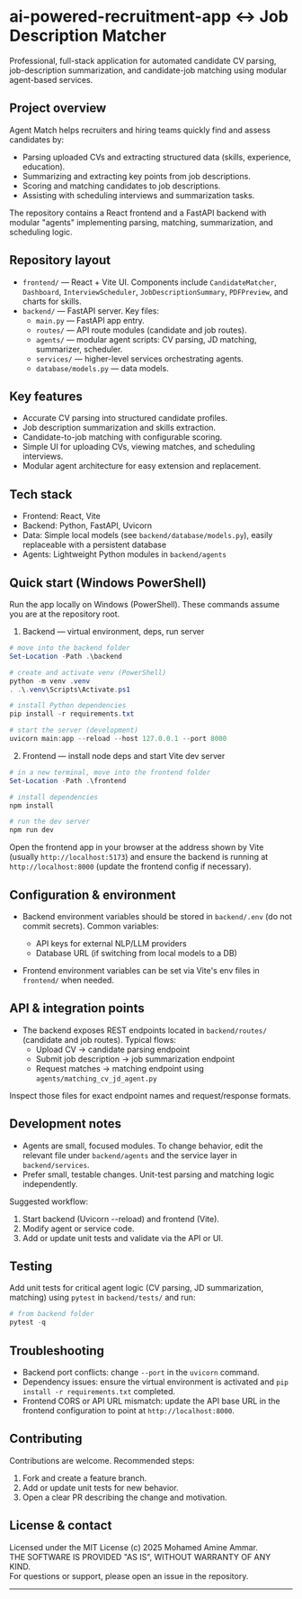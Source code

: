 # ai-powered-recruitment-app ↔️ Job Description Matcher

Professional, full-stack application for automated candidate CV parsing, job-description summarization, and candidate-job matching using modular agent-based services.

## Project overview

Agent Match helps recruiters and hiring teams quickly find and assess candidates by:

- Parsing uploaded CVs and extracting structured data (skills, experience, education).
- Summarizing and extracting key points from job descriptions.
- Scoring and matching candidates to job descriptions.
- Assisting with scheduling interviews and summarization tasks.

The repository contains a React frontend and a FastAPI backend with modular "agents" implementing parsing, matching, summarization, and scheduling logic.

## Repository layout

- `frontend/` — React + Vite UI. Components include `CandidateMatcher`, `Dashboard`, `InterviewScheduler`, `JobDescriptionSummary`, `PDFPreview`, and charts for skills.
- `backend/` — FastAPI server. Key files:
  - `main.py` — FastAPI app entry.
  - `routes/` — API route modules (candidate and job routes).
  - `agents/` — modular agent scripts: CV parsing, JD matching, summarizer, scheduler.
  - `services/` — higher-level services orchestrating agents.
  - `database/models.py` — data models.

## Key features

- Accurate CV parsing into structured candidate profiles.
- Job description summarization and skills extraction.
- Candidate-to-job matching with configurable scoring.
- Simple UI for uploading CVs, viewing matches, and scheduling interviews.
- Modular agent architecture for easy extension and replacement.

## Tech stack

- Frontend: React, Vite
- Backend: Python, FastAPI, Uvicorn
- Data: Simple local models (see `backend/database/models.py`), easily replaceable with a persistent database
- Agents: Lightweight Python modules in `backend/agents`

## Quick start (Windows PowerShell)

Run the app locally on Windows (PowerShell). These commands assume you are at the repository root.

1. Backend — virtual environment, deps, run server

```powershell
# move into the backend folder
Set-Location -Path .\backend

# create and activate venv (PowerShell)
python -m venv .venv
. .\.venv\Scripts\Activate.ps1

# install Python dependencies
pip install -r requirements.txt

# start the server (development)
uvicorn main:app --reload --host 127.0.0.1 --port 8000
```

2. Frontend — install node deps and start Vite dev server

```powershell
# in a new terminal, move into the frontend folder
Set-Location -Path .\frontend

# install dependencies
npm install

# run the dev server
npm run dev
```

Open the frontend app in your browser at the address shown by Vite (usually `http://localhost:5173`) and ensure the backend is running at `http://localhost:8000` (update the frontend config if necessary).

## Configuration & environment

- Backend environment variables should be stored in `backend/.env` (do not commit secrets). Common variables:

  - API keys for external NLP/LLM providers
  - Database URL (if switching from local models to a DB)

- Frontend environment variables can be set via Vite's env files in `frontend/` when needed.

## API & integration points

- The backend exposes REST endpoints located in `backend/routes/` (candidate and job routes). Typical flows:
  - Upload CV -> candidate parsing endpoint
  - Submit job description -> job summarization endpoint
  - Request matches -> matching endpoint using `agents/matching_cv_jd_agent.py`

Inspect those files for exact endpoint names and request/response formats.

## Development notes

- Agents are small, focused modules. To change behavior, edit the relevant file under `backend/agents` and the service layer in `backend/services`.
- Prefer small, testable changes. Unit-test parsing and matching logic independently.

Suggested workflow:

1. Start backend (Uvicorn --reload) and frontend (Vite).
2. Modify agent or service code.
3. Add or update unit tests and validate via the API or UI.

## Testing

Add unit tests for critical agent logic (CV parsing, JD summarization, matching) using `pytest` in `backend/tests/` and run:

```powershell
# from backend folder
pytest -q
```

## Troubleshooting

- Backend port conflicts: change `--port` in the `uvicorn` command.
- Dependency issues: ensure the virtual environment is activated and `pip install -r requirements.txt` completed.
- Frontend CORS or API URL mismatch: update the API base URL in the frontend configuration to point at `http://localhost:8000`.

## Contributing

Contributions are welcome. Recommended steps:

1. Fork and create a feature branch.
2. Add or update unit tests for new behavior.
3. Open a clear PR describing the change and motivation.

## License & contact

Licensed under the MIT License (c) 2025 Mohamed Amine Ammar.  
THE SOFTWARE IS PROVIDED "AS IS", WITHOUT WARRANTY OF ANY KIND.  
For questions or support, please open an issue in the repository.

---
